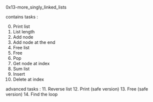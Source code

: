0x13-more_singly_linked_lists

contains tasks :

0. Print list
1. List length
2. Add node
3. Add node at the end
4. Free list
5. Free
6. Pop
7. Get node at index
8. Sum list
9. Insert
10. Delete at index

advanced tasks :
11. Reverse list
12. Print (safe version)
13. Free (safe version)
14. Find the loop
